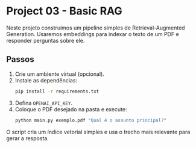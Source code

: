 # Project 03 - Basic RAG

Neste projeto construímos um pipeline simples de Retrieval-Augmented Generation.
Usaremos embeddings para indexar o texto de um PDF e responder perguntas sobre ele.

## Passos
1. Crie um ambiente virtual (opcional).
2. Instale as dependências:
   ```bash
   pip install -r requirements.txt
   ```
3. Defina `OPENAI_API_KEY`.
4. Coloque o PDF desejado na pasta e execute:
   ```bash
   python main.py exemplo.pdf "Qual é o assunto principal?"
   ```

O script cria um índice vetorial simples e usa o trecho mais relevante para gerar
a resposta.
